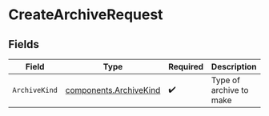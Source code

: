 # CreateArchiveRequest


## Fields

| Field                                                            | Type                                                             | Required                                                         | Description                                                      | Example                                                          |
| ---------------------------------------------------------------- | ---------------------------------------------------------------- | ---------------------------------------------------------------- | ---------------------------------------------------------------- | ---------------------------------------------------------------- |
| `ArchiveKind`                                                    | [components.ArchiveKind](../../models/components/archivekind.md) | :heavy_check_mark:                                               | Type of archive to make                                          | full                                                             |